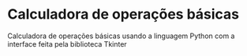 # Calculadora de operações básicas
Calculadora de operações básicas usando a linguagem Python com a interface feita pela biblioteca Tkinter
